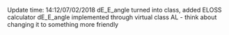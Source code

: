 Update time: 14:12/07/02/2018
dE_E_angle turned into class, added ELOSS calculator
dE_E_angle implemented through virtual class AL - think about changing it to something more friendly
